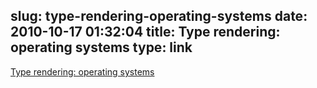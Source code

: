 slug: type-rendering-operating-systems
date: 2010-10-17 01:32:04
title: Type rendering: operating systems
type: link
---

[Type rendering: operating systems](http://blog.typekit.com/2010/10/15/type-rendering-operating-systems/)
